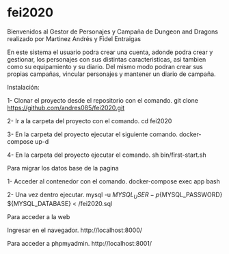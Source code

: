 # fei2020

Bienvenidos al Gestor de Personajes y Campaña de Dungeon and Dragons realizado por Martinez Andrés y Fidel Entraigas

En este sistema el usuario podra crear una cuenta, adonde podra crear y gestionar, los personajes con sus distintas caracteristicas, asi tambien como su equipamiento y su diario. Del mismo modo podran crear sus propias campañas, vincular personajes y mantener un diario de campaña.

Instalación:

1- Clonar el proyecto desde el repositorio con el comando.
git clone https://github.com/andres085/fei2020.git

2- Ir a la carpeta del proyecto con el comando.
cd fei2020

3- En la carpeta del proyecto ejecutar el siguiente comando.
docker-compose up-d

4- En la carpeta del proyecto ejecutar el comando. sh bin/first-start.sh


Para migrar los datos base de la pagina

1- Acceder al contenedor con el comando. docker-compose exec app bash

2- Una vez dentro ejecutar. mysql -u ${MYSQL_USER} -p${MYSQL_PASSWORD} ${MYSQL_DATABASE} < /fei2020.sql


Para acceder a la web

Ingresar en el navegador. http://localhost:8000/

Para acceder a phpmyadmin. http://localhost:8001/

